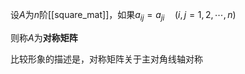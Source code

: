设$A$为$n$阶[[square_mat]]，如果$a_{ij}=a_{ji}\quad(i,j=1,2,\cdots,n)$

则称$A$为**对称矩阵**

比较形象的描述是，对称矩阵关于主对角线轴对称